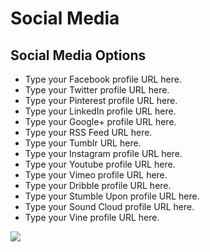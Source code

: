 # Social Media

## Social Media Options

* Type your Facebook profile URL here.
* Type your Twitter profile URL here.
* Type your Pinterest profile URL here.
* Type your LinkedIn profile URL here.
* Type your Google+ profile URL here.
* Type your RSS Feed URL here.
* Type your Tumblr URL here.
* Type your Instagram profile URL here.
* Type your Youtube profile URL here.
* Type your Vimeo profile URL here.
* Type your Dribble profile URL here.
* Type your Stumble Upon profile URL here.
* Type your Sound Cloud profile URL here.
* Type your Vine profile URL here.

![](http://transvelo.github.io/docs/playhouse/images/theme-options-social-media.png)
